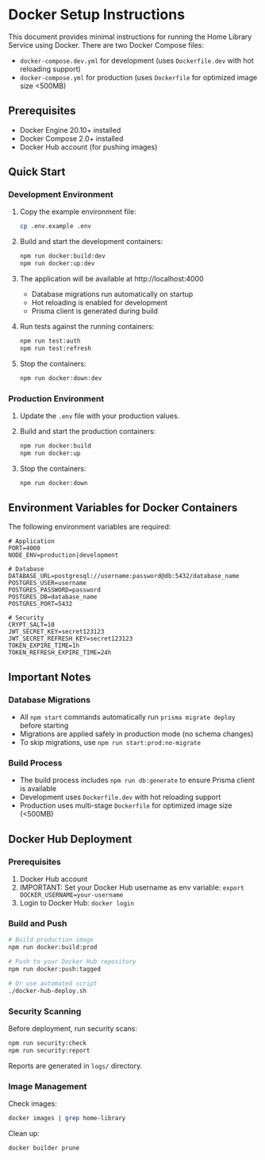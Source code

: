 # Docker Setup Instructions

This document provides minimal instructions for running the Home Library Service using Docker.
There are two Docker Compose files:
- `docker-compose.dev.yml` for development (uses `Dockerfile.dev` with hot reloading support)
- `docker-compose.yml` for production (uses `Dockerfile` for optimized image size <500MB)

## Prerequisites

- Docker Engine 20.10+ installed
- Docker Compose 2.0+ installed
- Docker Hub account (for pushing images)

## Quick Start

### Development Environment

1. Copy the example environment file:
   ```bash
   cp .env.example .env
   ```

2. Build and start the development containers:
   ```bash
   npm run docker:build:dev
   npm run docker:up:dev
   ```

3. The application will be available at http://localhost:4000
   - Database migrations run automatically on startup
   - Hot reloading is enabled for development
   - Prisma client is generated during build

4. Run tests against the running containers:
   ```bash
   npm run test:auth
   npm run test:refresh
   ```

5. Stop the containers:
   ```bash
   npm run docker:down:dev
   ```

### Production Environment

1. Update the `.env` file with your production values.

2. Build and start the production containers:
   ```bash
   npm run docker:build
   npm run docker:up
   ```

3. Stop the containers:
   ```bash
   npm run docker:down
   ```

## Environment Variables for Docker Containers

The following environment variables are required:

```env
# Application
PORT=4000
NODE_ENV=production|development

# Database
DATABASE_URL=postgresql://username:password@db:5432/database_name
POSTGRES_USER=username
POSTGRES_PASSWORD=password
POSTGRES_DB=database_name
POSTGRES_PORT=5432

# Security
CRYPT_SALT=10
JWT_SECRET_KEY=secret123123
JWT_SECRET_REFRESH_KEY=secret123123
TOKEN_EXPIRE_TIME=1h
TOKEN_REFRESH_EXPIRE_TIME=24h
```

## Important Notes

### Database Migrations
- All `npm start` commands automatically run `prisma migrate deploy` before starting
- Migrations are applied safely in production mode (no schema changes)
- To skip migrations, use `npm run start:prod:no-migrate`

### Build Process
- The build process includes `npm run db:generate` to ensure Prisma client is available
- Development uses `Dockerfile.dev` with hot reloading support
- Production uses multi-stage `Dockerfile` for optimized image size (<500MB)

## Docker Hub Deployment

### Prerequisites
1. Docker Hub account
2. IMPORTANT: Set your Docker Hub username as env variable: `export DOCKER_USERNAME=your-username`
3. Login to Docker Hub: `docker login`

### Build and Push

```bash
# Build production image
npm run docker:build:prod

# Push to your Docker Hub repository
npm run docker:push:tagged

# Or use automated script
./docker-hub-deploy.sh
```

### Security Scanning

Before deployment, run security scans:
```bash
npm run security:check
npm run security:report
```

Reports are generated in `logs/` directory.

### Image Management

Check images:
```bash
docker images | grep home-library
```

Clean up:
```bash
docker builder prune
```